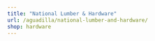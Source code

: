 ```yaml
---
title: "National Lumber & Hardware"
url: /aguadilla/national-lumber-and-hardware/
shop: hardware
---
```

